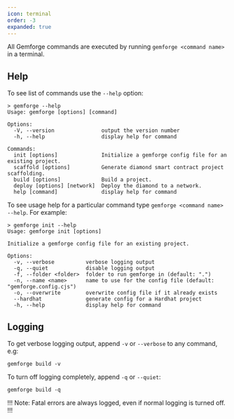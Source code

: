```yaml
---
icon: terminal
order: -3
expanded: true
---
```


All Gemforge commands are executed by running `gemforge <command name>` in a terminal.

## Help

To see list of commands use the `--help` option:

```shell
> gemforge --help
Usage: gemforge [options] [command]

Options:
  -V, --version               output the version number
  -h, --help                  display help for command

Commands:
  init [options]              Initialize a gemforge config file for an existing project.
  scaffold [options]          Generate diamond smart contract project scaffolding.
  build [options]             Build a project.
  deploy [options] [network]  Deploy the diamond to a network.
  help [command]              display help for command
```

To see usage help for a particular command type `gemforge <command name> --help`. For example:

```shell
> gemforge init --help
Usage: gemforge init [options]

Initialize a gemforge config file for an existing project.

Options:
  -v, --verbose          verbose logging output
  -q, --quiet            disable logging output
  -f, --folder <folder>  folder to run gemforge in (default: ".")
  -n, --name <name>      name to use for the config file (default: "gemforge.config.cjs")
  -o, --overwrite        overwrite config file if it already exists
  --hardhat              generate config for a Hardhat project
  -h, --help             display help for command
```

## Logging

To get verbose logging output, append `-v` or `--verbose` to any command, e.g:

```shell
gemforge build -v
```

To turn off logging completely, append `-q` or `--quiet`:

```shell
gemforge build -q
```

!!!
Note: Fatal errors are always logged, even if normal logging is turned off.
!!!